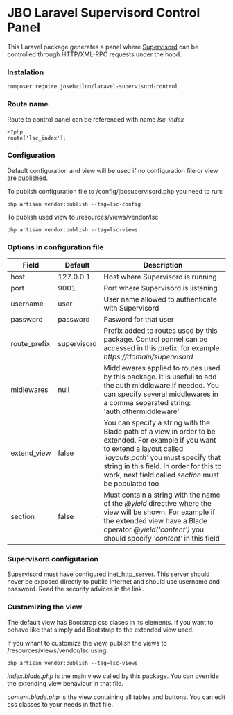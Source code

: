 # JBO Laravel Supervisord Control Panel

This Laravel package generates a panel where [Supervisord](http://supervisord.org/) can be controlled through HTTP/XML-RPC requests under the hood.

### Instalation
```
composer require josebailon/laravel-supervisord-control
```

### Route name
Route to control panel can be referenced with name *lsc_index*
```
<?php
route('lsc_index');

```

### Configuration

Default configuration and view will be used if no configuration file or view are published.

To publish configuration file to /config/jbosupervisord.php you need to run:
```
php artisan vendor:publish --tag=lsc-config
```
To publish used view to /resources/views/vendor/lsc
```
php artisan vendor:publish --tag=lsc-views
```

### Options in configuration file

|Field|Default|Description|
|---|---|---|
|host| 127.0.0.1|Host where Supervisord is running|
|port| 9001|Port where Supervisord is listening|
|username|user|User name allowed to authenticate with Supervisord|
|password|password|Pasword for that user|
|route_prefix|supervisord|Prefix added to routes used by this package. Control pannel can be accessed in this prefix. for example *https://<span></span>domain/supervisord*|
|midlewares|null|Middlewares applied to routes used by this package. It is usefull to add the auth middleware if needed. You can specify several middlewares in a comma separated string: 'auth,othermiddleware'
|extend_view|false|You can specify a string with the Blade path of a view in order to be extended. For example if you want to extend a layout called *'layouts.path'* you must specify that string in this field. In order for this to work, next field called *section* must be populated too|
|section|false| Must contain a string with the name of the *@yield* directive  where the view will be shown. For example if the extended view have a Blade operator *@yield('content')* you should specify *'content'* in this field|

### Supervisord configutarion
Supervisord must have configured [inet_http_server](http://www.supervisord.org/configuration.html#inet-http-server-section-settings). This server should never be exposed directly to public internet and should use username and password. Read the security advices in the link.



### Customizing the view
The default view has Bootstrap css clases in its elements. If you want to behave like that simply add Bootstrap to the extended view used.

If you whant to customize the view, publish the views to /resources/views/vendor/lsc using:
```
php artisan vendor:publish --tag=lsc-views
```

*index.blade.php* is the main view called by this package. You can override the extending view behaviour in that file.

*content.blade.php* is the view containing all tables and buttons. You can edit css classes to your needs in that file.